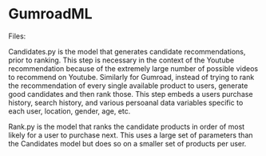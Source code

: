 # GumroadML

Files:

Candidates.py is the model that generates candidate recommendations, prior to ranking.  This step is necessary in the context of the Youtube recommendation because
of the extremely large number of possible videos to recommend on Youtube.  Similarly for Gumroad, instead of trying to rank the recommendation of every single 
available product to users, generate good candidates and then rank those.  This step embeds a users purchase history, search history, and various persoanal data 
variables specific to each user, location, gender, age, etc.

Rank.py is the model that ranks the candidate products in order of most likely for a user to purchase next.  This uses a large set of parameters than the Candidates model
but does so on a smaller set of products per user.
